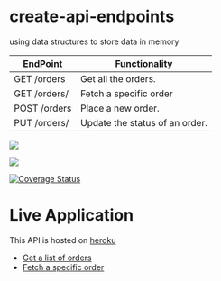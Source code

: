 # create-api-endpoints
using data structures to store data in memory



| EndPoint              | Functionality                  |
| --------------------- | ------------------------------ |
| GET /orders           | Get all the orders.            |
| GET /orders/<orderId> | Fetch a specific order         |
| POST /orders          | Place a new order.             |
| PUT /orders/<orderId> | Update the status of an order. |


<a href="https://codeclimate.com/github/OlalKeith/Fast-Food-Fast-APIs/maintainability"><img src="https://api.codeclimate.com/v1/badges/04cfc0a2cdb52d18b887/maintainability" /></a>


<a href="https://codeclimate.com/github/OlalKeith/Fast-Food-Fast-APIs/test_coverage"><img src="https://api.codeclimate.com/v1/badges/04cfc0a2cdb52d18b887/test_coverage" /></a>


[![Coverage Status](https://coveralls.io/repos/github/OlalKeith/Fast-Food-Fast-APIs/badge.svg?branch=master)](https://coveralls.io/github/OlalKeith/Fast-Food-Fast-APIs?branch=ft-fetch-orders-160550654)


# Live Application

This API is hosted on [heroku](https://www.heroku.com/)

- [Get a list of orders](https://olal-fast-food-api.herokuapp.com/api/v1/orders)
- [Fetch a specific order](https://olal-fast-food-api.herokuapp.com/api/v1/orders/2)
